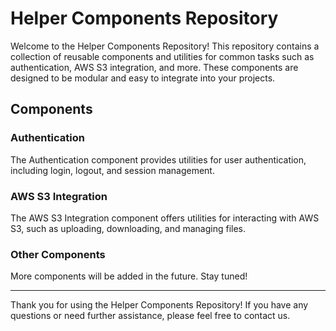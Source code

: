 # Helper Components Repository

Welcome to the Helper Components Repository! This repository contains a collection of reusable components and utilities for common tasks such as authentication, AWS S3 integration, and more. These components are designed to be modular and easy to integrate into your projects.

## Components

### Authentication

The Authentication component provides utilities for user authentication, including login, logout, and session management.

### AWS S3 Integration

The AWS S3 Integration component offers utilities for interacting with AWS S3, such as uploading, downloading, and managing files.

### Other Components

More components will be added in the future. Stay tuned!

---

Thank you for using the Helper Components Repository! If you have any questions or need further assistance, please feel free to contact us.
